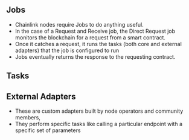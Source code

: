 
## Jobs
- Chainlink nodes require Jobs to do anything useful. 
- In the case of a Request and Receive job, the Direct Request job monitors the blockchain for a request from a smart contract. 
- Once it catches a request, it runs the tasks (both core and external adapters) that the job is configured to run 
- Jobs eventually returns the response to the requesting contract.

## Tasks

## External Adapters
- These are custom adapters built by node operators and community members, 
- They perform specific tasks like calling a particular endpoint with a specific set of parameters
